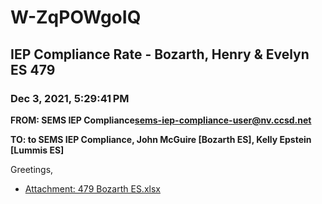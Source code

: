 # W-ZqPOWgoIQ
## IEP Compliance Rate - Bozarth, Henry & Evelyn ES 479
### Dec 3, 2021, 5:29:41 PM
**FROM: SEMS IEP Compliance<sems-iep-compliance-user@nv.ccsd.net>**

**TO: to SEMS IEP Compliance, John McGuire [Bozarth ES], Kelly Epstein [Lummis ES]**


Greetings,  





* [Attachment: 479 Bozarth ES.xlsx](W-ZqPOWgoIQ-attachment-1.xlsx)
